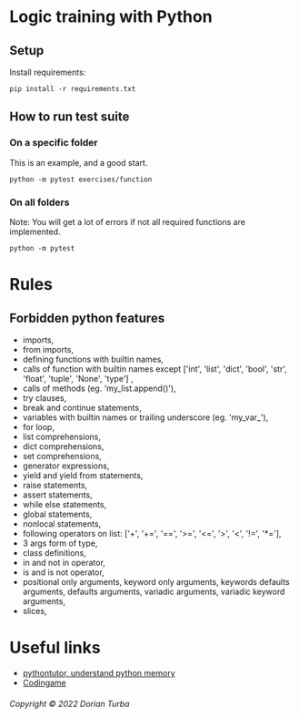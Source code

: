 # Logic training with Python

## Setup

Install requirements:

```
pip install -r requirements.txt
```

## How to run test suite

### On a specific folder

This is an example, and a good start.

```
python -m pytest exercises/function
```

### On all folders

Note: You will get a lot of errors if not all required functions are
implemented.

```
python -m pytest
```

# Rules

## Forbidden python features

- imports,
- from imports,
- defining functions with builtin names,
- calls of function with builtin names
  except ['int', 'list', 'dict', 'bool', 'str', 'float', 'tuple', 'None', 'type']
  ,
- calls of methods (eg. 'my_list.append()'),
- try clauses,
- break and continue statements,
- variables with builtin names or trailing underscore (eg. 'my_var_'),
- for loop,
- list comprehensions,
- dict comprehensions,
- set comprehensions,
- generator expressions,
- yield and yield from statements,
- raise statements,
- assert statements,
- while else statements,
- global statements,
- nonlocal statements,
- following operators on
  list: ['+', '+=', '==', '>=', '<=', '>', '<', '!=', '*='],
- 3 args form of type,
- class definitions,
- in and not in operator,
- is and is not operator,
- positional only arguments, keyword only arguments, keywords defaults
  arguments, defaults arguments, variadic arguments, variadic keyword
  arguments,
- slices,

# Useful links

- [pythontutor, understand python memory](https://pythontutor.com/)
- [Codingame](https://www.codingame.com/home)

###### Copyright © 2022 Dorian Turba

